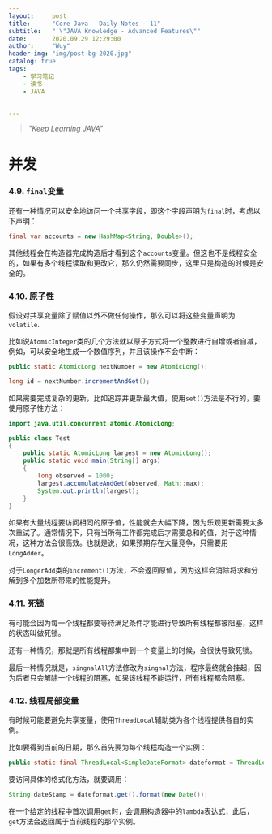 ```yaml
---
layout:     post
title:      "Core Java - Daily Notes - 11"
subtitle:   " \"JAVA Knowledge - Advanced Features\""
date:       2020.09.29 12:29:00
author:     "Wuy"
header-img: "img/post-bg-2020.jpg"
catalog: true
tags:
    - 学习笔记
    - 读书
    - JAVA


---
```


> *"Keep Learning JAVA"*

# 并发

### 4.9. `final`变量

还有一种情况可以安全地访问一个共享字段，即这个字段声明为`final`时，考虑以下声明：

```java
final var accounts = new HashMap<String, Double>();
```

其他线程会在构造器完成构造后才看到这个`accounts`变量。但这也不是线程安全的，如果有多个线程读取和更改它，那么仍然需要同步，这里只是构造的时候是安全的。

### 4.10. 原子性

假设对共享变量除了赋值以外不做任何操作，那么可以将这些变量声明为`volatile`.

比如说`AtomicInteger`类的几个方法就以原子方式将一个整数进行自增或者自减，例如，可以安全地生成一个数值序列，并且该操作不会中断：

```java
public static AtomicLong nextNumber = new AtomicLong();

long id = nextNumber.incrementAndGet();
```

如果需要完成复杂的更新，比如追踪并更新最大值，使用`set()`方法是不行的，要使用原子性方法：

```java
import java.util.concurrent.atomic.AtomicLong;

public class Test
{
    public static AtomicLong largest = new AtomicLong();
    public static void main(String[] args)
    {
        long observed = 1000;
        largest.accumulateAndGet(observed, Math::max);
        System.out.println(largest);
    }
}
```

如果有大量线程要访问相同的原子值，性能就会大幅下降，因为乐观更新需要太多次重试了。通常情况下，只有当所有工作都完成后才需要总和的值，对于这种情况，这种方法会很高效。也就是说，如果预期存在大量竞争，只需要用`LongAdder`。

对于`LongerAdd`类的`increment()`方法，不会返回原值，因为这样会消除将求和分解到多个加数所带来的性能提升。

### 4.11. 死锁

有可能会因为每一个线程都要等待满足条件才能进行导致所有线程都被阻塞，这样的状态叫做死锁。

还有一种情况，那就是所有线程都集中到一个变量上的时候，会很快导致死锁。

最后一种情况就是，`singnalAll`方法修改为`singnal`方法，程序最终就会挂起，因为后者只会解除一个线程的阻塞，如果该线程不能运行，所有线程都会阻塞。

### 4.12. 线程局部变量

有时候可能要避免共享变量，使用`ThreadLocal`辅助类为各个线程提供各自的实例。 

比如要得到当前的日期，那么首先要为每个线程构造一个实例：

```java
public static final ThreadLocal<SimpleDateFormat> dateformat = ThreadLocal.withInitial(() -> new SimpleDateFormat("yyyy-MM-dd"));
```

要访问具体的格式化方法，就要调用：

```java
String dateStamp = dateformat.get().format(new Date());
```

在一个给定的线程中首次调用`get`时，会调用构造器中的`lambda`表达式，此后，`get`方法会返回属于当前线程的那个实例。